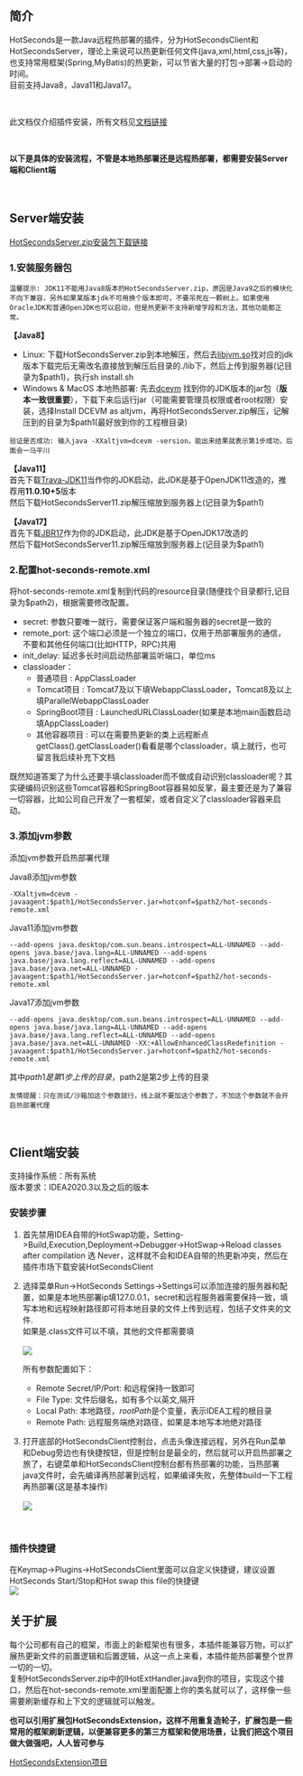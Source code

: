 
## 简介
HotSeconds是一款Java远程热部署的插件，分为HotSecondsClient和HotSecondsServer，理论上来说可以热更新任何文件(java,xml,html,css,js等)，也支持常用框架(Spring,MyBatis)的热更新，可以节省大量的打包->部署->启动的时间。<br>
目前支持Java8，Java11和Java17。

<br>

此文档仅介绍插件安装，所有文档见[文档链接](https://github.com/Liubsyy/HotSecondsIDEA?tab=readme-ov-file#%E6%96%87%E6%A1%A3%E9%93%BE%E6%8E%A5)

<br>

**以下是具体的安装流程，不管是本地热部署还是远程热部署，都需要安装Server端和Client端**

<br>

## Server端安装

[HotSecondsServer.zip安装包下载链接](https://github.com/Liubsyy/HotSecondsIDEA/blob/master/install/download_server.md)

### 1.安装服务器包 ###
`温馨提示: JDK11不能用Java8版本的HotSecondsServer.zip，原因是Java9之后的模块化不向下兼容，另外如果某版本jdk不可用换个版本即可，不要吊死在一颗树上。如果使用OracleJDK和普通OpenJDK也可以启动，但是热更新不支持新增字段和方法，其他功能都正常。`

**【Java8】**
 - Linux: 下载HotSecondsServer.zip到本地解压，然后去[libjvm.so](https://github.com/Liubsyy/HotSecondsIDEA/blob/master/install/libjvm_so.md)找对应的jdk版本下载完后无需改名直接放到解压后目录的./lib下，然后上传到服务器(记目录为$path1)，执行sh install.sh<br>
 - Windows & MacOS 本地热部署: 先去[dcevm](https://github.com/Liubsyy/HotSecondsIDEA/blob/master/install/dcevm_installer.md) 找到你的JDK版本的jar包（**版本一致很重要**），下载下来后运行jar（可能需要管理员权限或者root权限）安装，选择Install DCEVM as altjvm，再将HotSecondsServer.zip解压，记解压到的目录为$path1(最好放到你的工程根目录) <br>

`验证是否成功: 输入java -XXaltjvm=dcevm -version，能出来结果就表示第1步成功，后面会一马平川`

**【Java11】**
<br>首先下载[Trava-JDK11](https://github.com/TravaOpenJDK/trava-jdk-11-dcevm/releases)当作你的JDK启动，此JDK是基于OpenJDK11改造的，推荐用**11.0.10+5**版本
<br>然后下载HotSecondsServer11.zip解压缩放到服务器上(记目录为$path1)

**【Java17】**
<br>首先下载[JBR17](https://github.com/JetBrains/JetBrainsRuntime/releases)作为你的JDK启动，此JDK是基于OpenJDK17改造的
<br>然后下载HotSecondsServer11.zip解压缩放到服务器上(记目录为$path1)


### 2.配置hot-seconds-remote.xml ###
将hot-seconds-remote.xml复制到代码的resource目录(随便找个目录都行,记目录为$path2)，根据需要修改配置。<br>
- secret: 参数只要唯一就行，需要保证客户端和服务器的secret是一致的
- remote_port: 这个端口必须是一个独立的端口，仅用于热部署服务的通信，不要和其他任何端口(比如HTTP，RPC)共用
- init_delay: 延迟多长时间启动热部署监听端口，单位ms
- classloader：
   - 普通项目 : AppClassLoader
   - Tomcat项目 : Tomcat7及以下填WebappClassLoader，Tomcat8及以上填ParallelWebappClassLoader
   - SpringBoot项目 : LaunchedURLClassLoader(如果是本地main函数启动填AppClassLoader)
   - 其他容器项目 : 可以在需要热更新的类上远程断点getClass().getClassLoader()看看是哪个classloader，填上就行，也可留言我后续补充下文档

既然知道答案了为什么还要手填classloader而不做成自动识别classloader呢？其实硬编码识别这些Tomcat容器和SpringBoot容器易如反掌，最主要还是为了兼容一切容器，比如公司自己开发了一套框架，或者自定义了classloader容器来启动。

### 3.添加jvm参数 ###

添加jvm参数开启热部署代理<br> 

Java8添加jvm参数
```
-XXaltjvm=dcevm -javaagent:$path1/HotSecondsServer.jar=hotconf=$path2/hot-seconds-remote.xml
```
Java11添加jvm参数 
```
--add-opens java.desktop/com.sun.beans.introspect=ALL-UNNAMED --add-opens java.base/java.lang=ALL-UNNAMED --add-opens java.base/java.lang.reflect=ALL-UNNAMED --add-opens java.base/java.net=ALL-UNNAMED -javaagent:$path1/HotSecondsServer.jar=hotconf=$path2/hot-seconds-remote.xml
```
Java17添加jvm参数
```
--add-opens java.desktop/com.sun.beans.introspect=ALL-UNNAMED --add-opens java.base/java.lang=ALL-UNNAMED --add-opens java.base/java.lang.reflect=ALL-UNNAMED --add-opens java.base/java.net=ALL-UNNAMED -XX:+AllowEnhancedClassRedefinition -javaagent:$path1/HotSecondsServer.jar=hotconf=$path2/hot-seconds-remote.xml
```

其中$path1是第1步上传的目录，$path2是第2步上传的目录

`友情提醒：只在测试/沙箱加这个参数就行，线上就不要加这个参数了，不加这个参数就不会开启热部署代理`

<br>

## Client端安装

支持操作系统：所有系统<br>
版本要求：IDEA2020.3以及之后的版本
### 安装步骤 ###

1. 首先禁用IDEA自带的HotSwap功能，Setting->Build,Execution,Deployment->Debugger->HotSwap->Reload classes after compilation 选 Never，这样就不会和IDEA自带的热更新冲突，然后在插件市场下载安装HotSecondsClient
2. 选择菜单Run->HotSeconds Settings->Settings可以添加连接的服务器和配置，如果是本地热部署ip填127.0.0.1，secret和远程服务器需要保持一致，填写本地和远程映射路径即可将本地目录的文件上传到远程，包括子文件夹的文件.<br>
如果是.class文件可以不填，其他的文件都需要填<br><br>
![](https://github.com/Liubsyy/HotSecondsIDEA/blob/master/img/hotseconds-setting.png)

   所有参数配置如下：
   * Remote Secret/IP/Port: 和远程保持一致即可
   * File Type: 文件后缀名，如有多个以英文,隔开
   * Local Path: 本地路径，$rootPath$是个变量，表示IDEA工程的根目录
   * Remote Path: 远程服务端绝对路径，如果是本地写本地绝对路径


4. 打开底部的HotSecondsClient控制台，点击头像连接远程，另外在Run菜单和Debug旁边也有快捷按钮，但是控制台是最全的，然后就可以开启热部署之旅了，右键菜单和HotSecondsClient控制台都有热部署的功能，当热部署java文件时，会先编译再热部署到远程，如果编译失败，先整体build一下工程再热部署(这是基本操作)<br><br>
   ![](https://github.com/Liubsyy/HotSecondsIDEA/blob/master/img/wiki/consoleview.png)

<br>
  

### 插件快捷键 ###
在Keymap->Plugins->HotSecondsClient里面可以自定义快捷键，建议设置HotSeconds Start/Stop和Hot swap this file的快捷键<br>
![](https://github.com/Liubsyy/HotSecondsIDEA/blob/master/img/keymap.png)


## 关于扩展
每个公司都有自己的框架，市面上的新框架也有很多，本插件能兼容万物，可以扩展热更新文件的前置逻辑和后置逻辑，从这一点上来看，本插件能热部署整个世界一切的一切。<br>
复制HotSecondsServer.zip中的IHotExtHandler.java到你的项目，实现这个接口，然后在hot-seconds-remote.xml里面配置上你的类名就可以了，这样像一些需要刷新缓存和上下文的逻辑就可以触发。<br>

**也可以引用扩展包HotSecondsExtension，这样不用重复造轮子，扩展包是一些常用的框架刷新逻辑，以便兼容更多的第三方框架和使用场景，让我们把这个项目做大做强吧，人人皆可参与**

[HotSecondsExtension项目](https://github.com/Liubsyy/HotSecondsExtension)



